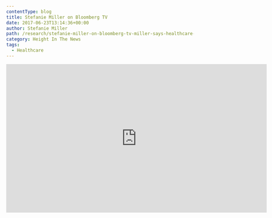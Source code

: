 ```yaml
---
contentType: blog
title: Stefanie Miller on Bloomberg TV
date: 2017-06-23T13:14:36+00:00
author: Stefanie Miller
path: /research/stefanie-miller-on-bloomberg-tv-miller-says-healthcare-gets-passed-by-august/
category: Height In The News
tags:
  - Healthcare
---
```

<iframe src="https://www.bloomberg.com/api/embed/iframe?id=22cf6747-348a-445b-a18f-c1161ca433cc" width="700" height="400" frameborder="0"></iframe>